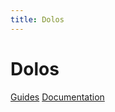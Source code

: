 ```yaml
---
title: Dolos
---
```


# Dolos

[Guides]
[Documentation][docs]


[guides]: /guides "Dolos Guides"
[docs]: /docs "Dolos Documentation"

